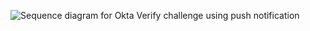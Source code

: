 <div class="common-image-format">

![Sequence diagram for Okta Verify challenge using push notification](/img/authenticators/dotnet-authenticators-okta-verify-challenge-with-push.png "A sequence diagram showing all steps in the Okta Verify challenge flow using a push notification")

</div>

